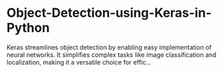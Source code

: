 # Object-Detection-using-Keras-in-Python
Keras streamlines object detection by enabling easy implementation of neural networks. It simplifies complex tasks like image classification and localization, making it a versatile choice for effic…
